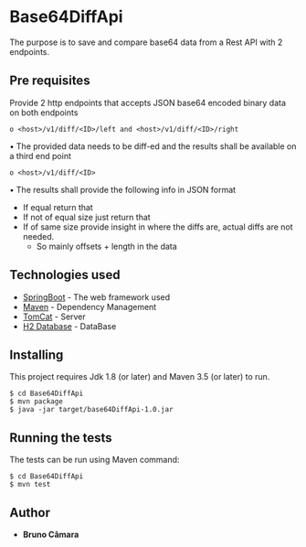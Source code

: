 # Base64DiffApi
The purpose is to save and compare base64 data from a Rest API with 2 endpoints.

## Pre requisites

Provide 2 http endpoints that accepts JSON base64 encoded binary data on both
endpoints
```
o <host>/v1/diff/<ID>/left and <host>/v1/diff/<ID>/right
```
• The provided data needs to be diff-ed and the results shall be available on a third end
point
```
o <host>/v1/diff/<ID>
```
• The results shall provide the following info in JSON format
* If equal return that
* If not of equal size just return that
* If of same size provide insight in where the diffs are, actual diffs are not needed.
     * So mainly offsets + length in the data

## Technologies used

* [SpringBoot](https://spring.io/projects/spring-boot) - The web framework used
* [Maven](https://maven.apache.org/) - Dependency Management
* [TomCat](http://tomcat.apache.org/) - Server
* [H2 Database](https://www.h2database.com/html/main.html) - DataBase

## Installing

This project requires Jdk 1.8 (or later) and Maven 3.5 (or later) to run.

```
$ cd Base64DiffApi
$ mvn package
$ java -jar target/base64DiffApi-1.0.jar 
```

## Running the tests

The tests can be run using Maven command:

```
$ cd Base64DiffApi
$ mvn test
```

## Author

* **Bruno Câmara** 


